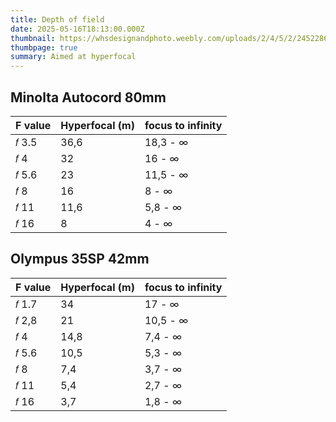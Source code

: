 ```yaml
---
title: Depth of field
date: 2025-05-16T18:13:00.000Z
thumbnail: https://whsdesignandphoto.weebly.com/uploads/2/4/5/2/24522864/published/5257650_2.jpg?1727707363
thumbpage: true
summary: Aimed at hyperfocal
---
```

## Minolta Autocord 80mm

| F value | Hyperfocal (m) | focus to infinity |
| ------- | -------------- | --------------- |
| 𝑓 3.5  | 36,6          | 18,3 - ∞        |
| 𝑓 4    | 32             | 16 - ∞          |
| 𝑓 5.6 |23|11,5 - ∞  |
| 𝑓 8 |16|8 - ∞|
|𝑓 11|11,6| 5,8 - ∞|
|𝑓 16|8|4 - ∞|


## Olympus 35SP 42mm

| F value | Hyperfocal (m) | focus to infinity |
| ------- | -------------- | --------------- |
| 𝑓 1.7  | 34          | 17 - ∞        |
| 𝑓 2,8    | 21            | 10,5 - ∞          |
| 𝑓 4    | 14,8            | 7,4 - ∞          |
| 𝑓 5.6 |10,5|5,3 - ∞  |
| 𝑓 8 |7,4|3,7 - ∞|
|𝑓 11|5,4| 2,7 - ∞|
|𝑓 16|3,7|1,8 - ∞|
